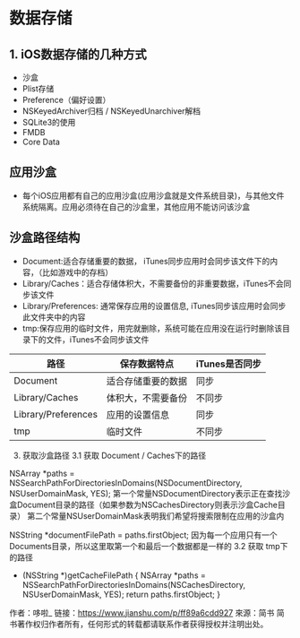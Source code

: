 # 数据存储

## 1. iOS数据存储的几种方式
- 沙盒
- Plist存储
- Preference（偏好设置）
- NSKeyedArchiver归档 / NSKeyedUnarchiver解档
- SQLite3的使用
- FMDB
- Core Data

## 应用沙盒
- 每个iOS应用都有自己的应用沙盒(应用沙盒就是文件系统目录)，与其他文件系统隔离。应用必须待在自己的沙盒里，其他应用不能访问该沙盒

## 沙盒路径结构
- Document:适合存储重要的数据， iTunes同步应用时会同步该文件下的内容，（比如游戏中的存档）
- Library/Caches：适合存储体积大，不需要备份的非重要数据，iTunes不会同步该文件
- Library/Preferences: 通常保存应用的设置信息, iTunes同步该应用时会同步此文件夹中的内容
- tmp:保存应用的临时文件，用完就删除，系统可能在应用没在运行时删除该目录下的文件，iTunes不会同步该文件

| 路径 | 保存数据特点 | iTunes是否同步 |
| --- | --- | --- |	
| Document | 适合存储重要的数据 |	同步 |
| Library/Caches | 体积大，不需要备份 | 不同步 |
| Library/Preferences |	应用的设置信息 | 同步 |
| tmp |	临时文件 | 不同步 |
3. 获取沙盒路径
3.1 获取 Document / Caches下的路径

NSArray *paths = NSSearchPathForDirectoriesInDomains(NSDocumentDirectory, NSUserDomainMask, YES);
第一个常量NSDocumentDirectory表示正在查找沙盒Document目录的路径（如果参数为NSCachesDirectory则表示沙盒Cache目录）
第二个常量NSUserDomainMask表明我们希望将搜索限制在应用的沙盒内

NSString *documentFilePath = paths.firstObject;
因为每一个应用只有一个Documents目录，所以这里取第一个和最后一个数据都是一样的
3.2 获取 tmp下的路径

- (NSString *)getCacheFilePath
{
    NSArray *paths = NSSearchPathForDirectoriesInDomains(NSCachesDirectory, NSUserDomainMask, YES);
    return paths.firstObject;
}

作者：哆啦_
链接：https://www.jianshu.com/p/ff89a6cdd927
來源：简书
简书著作权归作者所有，任何形式的转载都请联系作者获得授权并注明出处。